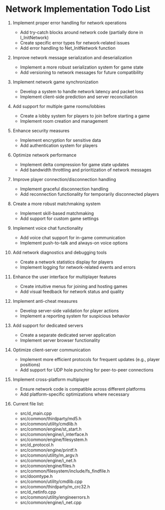 # Network Implementation Todo List

1. Implement proper error handling for network operations
   - Add try-catch blocks around network code (partially done in I_InitNetwork)
   - Create specific error types for network-related issues
   - Add error handling to Net_InitNetwork function

2. Improve network message serialization and deserialization
   - Implement a more robust serialization system for game state
   - Add versioning to network messages for future compatibility

3. Implement network game synchronization
   - Develop a system to handle network latency and packet loss
   - Implement client-side prediction and server reconciliation

4. Add support for multiple game rooms/lobbies
   - Create a lobby system for players to join before starting a game
   - Implement room creation and management

5. Enhance security measures
   - Implement encryption for sensitive data
   - Add authentication system for players

6. Optimize network performance
   - Implement delta compression for game state updates
   - Add bandwidth throttling and prioritization of network messages

7. Improve player connection/disconnection handling
   - Implement graceful disconnection handling
   - Add reconnection functionality for temporarily disconnected players

8. Create a more robust matchmaking system
   - Implement skill-based matchmaking
   - Add support for custom game settings

9. Implement voice chat functionality
   - Add voice chat support for in-game communication
   - Implement push-to-talk and always-on voice options

10. Add network diagnostics and debugging tools
    - Create a network statistics display for players
    - Implement logging for network-related events and errors

11. Enhance the user interface for multiplayer features
    - Create intuitive menus for joining and hosting games
    - Add visual feedback for network status and quality

12. Implement anti-cheat measures
    - Develop server-side validation for player actions
    - Implement a reporting system for suspicious behavior

13. Add support for dedicated servers
    - Create a separate dedicated server application
    - Implement server browser functionality

14. Optimize client-server communication
    - Implement more efficient protocols for frequent updates (e.g., player positions)
    - Add support for UDP hole punching for peer-to-peer connections

15. Implement cross-platform multiplayer
    - Ensure network code is compatible across different platforms
    - Add platform-specific optimizations where necessary

16. Current file list:
    - src/d_main.cpp
    - src/common/thirdparty/md5.h
    - src/common/utility/cmdlib.h
    - src/common/engine/st_start.h
    - src/common/engine/i_interface.h
    - src/common/engine/filesystem.h
    - src/d_protocol.h
    - src/common/engine/printf.h
    - src/common/utility/m_argv.h
    - src/common/engine/i_net.h
    - src/common/engine/files.h
    - src/common/filesystem/include/fs_findfile.h
    - src/doomtype.h
    - src/common/utility/cmdlib.cpp
    - src/common/thirdparty/m_crc32.h
    - src/d_netinfo.cpp
    - src/common/utility/engineerrors.h
    - src/common/engine/i_net.cpp

